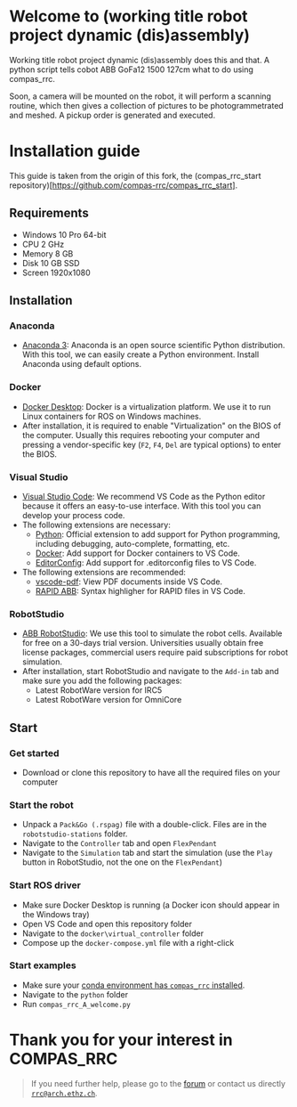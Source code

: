 # Welcome to (working title robot project dynamic (dis)assembly)

Working title robot project dynamic (dis)assembly does this and that.
A python script tells cobot ABB GoFa12 1500 127cm what to do using compas_rrc.

Soon, a camera will be mounted on the robot, it will perform a scanning routine, which then gives a collection of pictures to be photogrammetrated and meshed. A pickup order is generated and executed.


# Installation guide

This guide is taken from the origin of this fork, the (compas_rrc_start repository)[https://github.com/compas-rrc/compas_rrc_start].

## Requirements

* Windows 10 Pro 64-bit
* CPU 2 GHz
* Memory 8 GB
* Disk 10 GB SSD
* Screen 1920x1080

## Installation

### Anaconda

* [Anaconda 3](https://www.anaconda.com/products/individual#Downloads): Anaconda is an open source scientific Python distribution. With this tool, we can easily create a Python environment. Install Anaconda using default options.

### Docker
* [Docker Desktop](https://www.docker.com/products/docker-desktop): Docker is a virtualization platform. We use it to run Linux containers for ROS on Windows machines. 
* After installation, it is required to enable "Virtualization" on the BIOS of the computer. Usually this requires rebooting your computer and pressing a vendor-specific key (`F2`, `F4`, `Del` are typical options) to enter the BIOS.

### Visual Studio

* [Visual Studio Code](https://code.visualstudio.com/): We recommend VS Code as the Python editor because it offers an easy-to-use interface. With this tool you can develop your process code. 
* The following extensions are necessary:
  * [Python](https://marketplace.visualstudio.com/items?itemName=ms-python.python): Official extension to add support for Python programming, including debugging, auto-complete, formatting, etc.
  * [Docker](https://marketplace.visualstudio.com/items?itemName=ms-azuretools.vscode-docker): Add support for Docker containers to VS Code.
  * [EditorConfig](https://marketplace.visualstudio.com/items?itemName=EditorConfig.EditorConfig): Add support for .editorconfig files to VS Code.
* The following extensions are recommended:
  * [vscode-pdf](https://marketplace.visualstudio.com/items?itemName=tomoki1207.pdf): View PDF documents inside VS Code.
  * [RAPID ABB](https://marketplace.visualstudio.com/items?itemName=abed.vscode-rapid): Syntax highligher for RAPID files in VS Code.

### RobotStudio

* [ABB RobotStudio](https://new.abb.com/products/robotics/robotstudio): We use this tool to simulate the robot cells. Available for free on a 30-days trial version. Universities usually obtain free license packages, commercial users require paid subscriptions for robot simulation.
* After installation, start RobotStudio and navigate to the `Add-in` tab and make sure you add the following packages:
  * Latest RobotWare version for IRC5
  * Latest RobotWare version for OmniCore

## Start

### Get started

* Download or clone this repository to have all the required files on your computer

### Start the robot

* Unpack a `Pack&Go (.rspag)` file with a double-click. Files are in the `robotstudio-stations` folder.
* Navigate to the `Controller` tab and open `FlexPendant`
* Navigate to the `Simulation` tab and start the simulation (use the `Play` button in RobotStudio, not the one on the `FlexPendant`)

### Start ROS driver

* Make sure Docker Desktop is running (a Docker icon should appear in the Windows tray)
* Open VS Code and open this repository folder
* Navigate to the `docker\virtual_controller` folder
* Compose up the `docker-compose.yml` file with a right-click

### Start examples

* Make sure your [conda environment has `compas_rrc` installed](https://github.com/compas-rrc/compas_rrc#installation).
* Navigate to the `python` folder
* Run `compas_rrc_A_welcome.py`

# Thank you for your interest in COMPAS_RRC

> If you need further help, please go to the [forum](https://forum.compas-framework.org/c/compas-rrc) or contact us directly [`rrc@arch.ethz.ch`](mailto:rrc@arch.ethz.ch).
 

